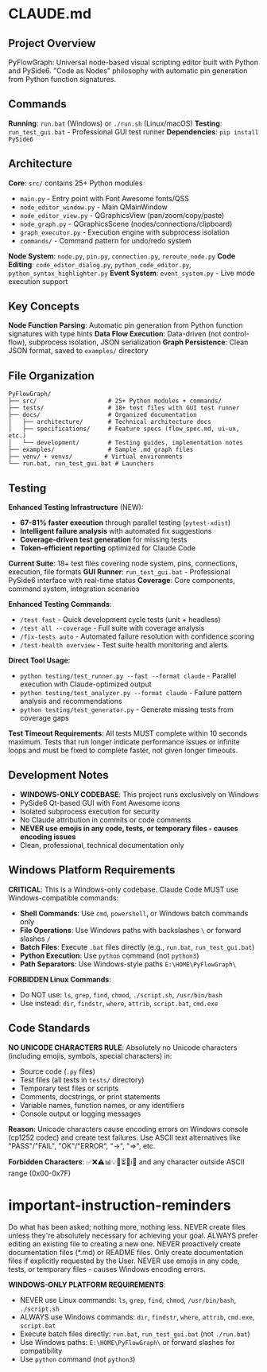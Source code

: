 # CLAUDE.md

## Project Overview

PyFlowGraph: Universal node-based visual scripting editor built with Python and PySide6. "Code as Nodes" philosophy with automatic pin generation from Python function signatures.

## Commands

**Running**: `run.bat` (Windows) or `./run.sh` (Linux/macOS)
**Testing**: `run_test_gui.bat` - Professional GUI test runner
**Dependencies**: `pip install PySide6`

## Architecture

**Core**: `src/` contains 25+ Python modules

- `main.py` - Entry point with Font Awesome fonts/QSS
- `node_editor_window.py` - Main QMainWindow
- `node_editor_view.py` - QGraphicsView (pan/zoom/copy/paste)
- `node_graph.py` - QGraphicsScene (nodes/connections/clipboard)
- `graph_executor.py` - Execution engine with subprocess isolation
- `commands/` - Command pattern for undo/redo system

**Node System**: `node.py`, `pin.py`, `connection.py`, `reroute_node.py`
**Code Editing**: `code_editor_dialog.py`, `python_code_editor.py`, `python_syntax_highlighter.py`
**Event System**: `event_system.py` - Live mode execution support

## Key Concepts

**Node Function Parsing**: Automatic pin generation from Python function signatures with type hints
**Data Flow Execution**: Data-driven (not control-flow), subprocess isolation, JSON serialization
**Graph Persistence**: Clean JSON format, saved to `examples/` directory

## File Organization

```
PyFlowGraph/
├── src/                    # 25+ Python modules + commands/
├── tests/                  # 18+ test files with GUI test runner
├── docs/                   # Organized documentation
│   ├── architecture/       # Technical architecture docs
│   ├── specifications/     # Feature specs (flow_spec.md, ui-ux, etc.)
│   └── development/        # Testing guides, implementation notes
├── examples/               # Sample .md graph files
├── venv/ + venvs/         # Virtual environments
└── run.bat, run_test_gui.bat # Launchers
```

## Testing

**Enhanced Testing Infrastructure** (NEW):
- **67-81% faster execution** through parallel testing (`pytest-xdist`)
- **Intelligent failure analysis** with automated fix suggestions
- **Coverage-driven test generation** for missing tests
- **Token-efficient reporting** optimized for Claude Code

**Current Suite**: 18+ test files covering node system, pins, connections, execution, file formats
**GUI Runner**: `run_test_gui.bat` - Professional PySide6 interface with real-time status
**Coverage**: Core components, command system, integration scenarios

**Enhanced Testing Commands**:
- `/test fast` - Quick development cycle tests (unit + headless)
- `/test all --coverage` - Full suite with coverage analysis
- `/fix-tests auto` - Automated failure resolution with confidence scoring
- `/test-health overview` - Test suite health monitoring and alerts

**Direct Tool Usage**:
- `python testing/test_runner.py --fast --format claude` - Parallel execution with Claude-optimized output
- `python testing/test_analyzer.py --format claude` - Failure pattern analysis and recommendations
- `python testing/test_generator.py` - Generate missing tests from coverage gaps

**Test Timeout Requirements**: All tests MUST complete within 10 seconds maximum. Tests that run longer indicate performance issues or infinite loops and must be fixed to complete faster, not given longer timeouts.

## Development Notes

- **WINDOWS-ONLY CODEBASE**: This project runs exclusively on Windows
- PySide6 Qt-based GUI with Font Awesome icons
- Isolated subprocess execution for security
- No Claude attribution in commits or code comments
- **NEVER use emojis in any code, tests, or temporary files - causes encoding issues**
- Clean, professional, technical documentation only

## Windows Platform Requirements

**CRITICAL**: This is a Windows-only codebase. Claude Code MUST use Windows-compatible commands:

- **Shell Commands**: Use `cmd`, `powershell`, or Windows batch commands only
- **File Operations**: Use Windows paths with backslashes `\` or forward slashes `/`
- **Batch Files**: Execute `.bat` files directly (e.g., `run.bat`, `run_test_gui.bat`)
- **Python Execution**: Use `python` command (not `python3`)
- **Path Separators**: Use Windows-style paths `E:\HOME\PyFlowGraph\`

**FORBIDDEN Linux Commands**:
- Do NOT use: `ls`, `grep`, `find`, `chmod`, `./script.sh`, `/usr/bin/bash`
- Use instead: `dir`, `findstr`, `where`, `attrib`, `script.bat`, `cmd.exe`

## Code Standards

**NO UNICODE CHARACTERS RULE**: Absolutely no Unicode characters (including emojis, symbols, special characters) in:

- Source code (`.py` files)
- Test files (all tests in `tests/` directory)
- Temporary test files or scripts
- Comments, docstrings, or print statements
- Variable names, function names, or any identifiers
- Console output or logging messages

**Reason**: Unicode characters cause encoding errors on Windows console (cp1252 codec) and create test failures. Use ASCII text alternatives like "PASS"/"FAIL", "OK"/"ERROR", "->", "=>", etc.

**Forbidden Characters**: ✅❌⚠️📊💡🔄⏳🚨ℹ️🎯 and any character outside ASCII range (0x00-0x7F)

# important-instruction-reminders

Do what has been asked; nothing more, nothing less.
NEVER create files unless they're absolutely necessary for achieving your goal.
ALWAYS prefer editing an existing file to creating a new one.
NEVER proactively create documentation files (*.md) or README files. Only create documentation files if explicitly requested by the User.
NEVER use emojis in any code, tests, or temporary files - causes Windows encoding errors.

**WINDOWS-ONLY PLATFORM REQUIREMENTS**:
- NEVER use Linux commands: `ls`, `grep`, `find`, `chmod`, `/usr/bin/bash`, `./script.sh`
- ALWAYS use Windows commands: `dir`, `findstr`, `where`, `attrib`, `cmd.exe`, `script.bat`
- Execute batch files directly: `run.bat`, `run_test_gui.bat` (not `./run.bat`)
- Use Windows paths: `E:\HOME\PyFlowGraph\` or forward slashes for compatibility
- Use `python` command (not `python3`)
